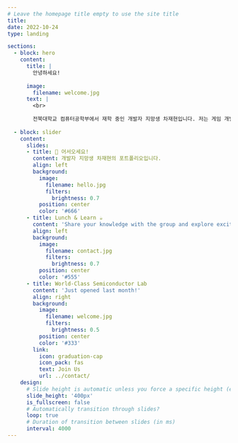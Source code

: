 ```yaml
---
# Leave the homepage title empty to use the site title
title:
date: 2022-10-24
type: landing

sections:
  - block: hero
    content:
      title: |
        안녕하세요!
        
      image:
        filename: welcome.jpg
      text: |
        <br>
        
        전북대학교 컴퓨터공학부에서 재학 중인 개발자 지망생 차재현입니다. 저는 게임 개발 및 백엔드 시스템 구축에 관심을 두고 지속적인 성장에 목표를 두고 있습니다.
  
  - block: slider
    content:
      slides:
      - title: 👋 어서오세요!
        content: 개발자 지망생 차재현의 포트폴리오입니다.
        align: left
        background:
          image:
            filename: hello.jpg
            filters:
              brightness: 0.7
          position: center
          color: '#666'
      - title: Lunch & Learn ☕️
        content: 'Share your knowledge with the group and explore exciting new topics together!'
        align: left
        background:
          image:
            filename: contact.jpg
            filters:
              brightness: 0.7
          position: center
          color: '#555'
      - title: World-Class Semiconductor Lab
        content: 'Just opened last month!'
        align: right
        background:
          image:
            filename: welcome.jpg
            filters:
              brightness: 0.5
          position: center
          color: '#333'
        link:
          icon: graduation-cap
          icon_pack: fas
          text: Join Us
          url: ../contact/
    design:
      # Slide height is automatic unless you force a specific height (e.g. '400px')
      slide_height: '400px'
      is_fullscreen: false
      # Automatically transition through slides?
      loop: true
      # Duration of transition between slides (in ms)
      interval: 4000
---
```

